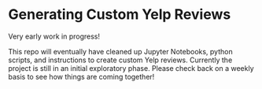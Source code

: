 # Generating Custom Yelp Reviews
Very early work in progress!

This repo will eventually have cleaned up Jupyter Notebooks, python scripts, and instructions to create custom Yelp reviews.  Currently the project is still in an initial exploratory phase.  Please check back on a weekly basis to see how things are coming together!
